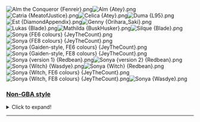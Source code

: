 ![Alm the Conqueror {Fenreir}.png](https://raw.githubusercontent.com/Klokinator/FE-Repo/main/Portrait%20Repository/FE02,%2015%20Mugs%20(Gaiden,%20Echoes)/Alm%20the%20Conqueror%20%7BFenreir%7D.png "Alm the Conqueror {Fenreir}.png")![Alm {Atey}.png](https://raw.githubusercontent.com/Klokinator/FE-Repo/main/Portrait%20Repository/FE02,%2015%20Mugs%20(Gaiden,%20Echoes)/Alm%20%7BAtey%7D.png "Alm {Atey}.png")![Catria {MeatofJustice}.png](https://raw.githubusercontent.com/Klokinator/FE-Repo/main/Portrait%20Repository/FE02,%2015%20Mugs%20(Gaiden,%20Echoes)/Catria%20%7BMeatofJustice%7D.png "Catria {MeatofJustice}.png")![Celica {Atey}.png](https://raw.githubusercontent.com/Klokinator/FE-Repo/main/Portrait%20Repository/FE02,%2015%20Mugs%20(Gaiden,%20Echoes)/Celica%20%7BAtey%7D.png "Celica {Atey}.png")![Duma {L95}.png](https://raw.githubusercontent.com/Klokinator/FE-Repo/main/Portrait%20Repository/FE02,%2015%20Mugs%20(Gaiden,%20Echoes)/Duma%20%7BL95%7D.png "Duma {L95}.png")![Est {DiamondAppendix}.png](https://raw.githubusercontent.com/Klokinator/FE-Repo/main/Portrait%20Repository/FE02,%2015%20Mugs%20(Gaiden,%20Echoes)/Est%20%7BDiamondAppendix%7D.png "Est {DiamondAppendix}.png")![Genny {Orihara_Saki}.png](https://raw.githubusercontent.com/Klokinator/FE-Repo/main/Portrait%20Repository/FE02,%2015%20Mugs%20(Gaiden,%20Echoes)/Genny%20%7BOrihara_Saki%7D.png "Genny {Orihara_Saki}.png")![Lukas {Blade}.png](https://raw.githubusercontent.com/Klokinator/FE-Repo/main/Portrait%20Repository/FE02,%2015%20Mugs%20(Gaiden,%20Echoes)/Lukas%20%7BBlade%7D.png "Lukas {Blade}.png")![Mathilda {BuskHusker}.png](https://raw.githubusercontent.com/Klokinator/FE-Repo/main/Portrait%20Repository/FE02,%2015%20Mugs%20(Gaiden,%20Echoes)/Mathilda%20%7BBuskHusker%7D.png "Mathilda {BuskHusker}.png")![Silque {Blade}.png](https://raw.githubusercontent.com/Klokinator/FE-Repo/main/Portrait%20Repository/FE02,%2015%20Mugs%20(Gaiden,%20Echoes)/Silque%20%7BBlade%7D.png "Silque {Blade}.png")![Sonya {FE6 colours} {JeyTheCount}.png](https://raw.githubusercontent.com/Klokinator/FE-Repo/main/Portrait%20Repository/FE02,%2015%20Mugs%20(Gaiden,%20Echoes)/Sonya%20(FE6%20colours)%20%7BJeyTheCount%7D.png "Sonya {FE6 colours} {JeyTheCount}.png")![Sonya {FE8 colours} {JeyTheCount}.png](https://raw.githubusercontent.com/Klokinator/FE-Repo/main/Portrait%20Repository/FE02,%2015%20Mugs%20(Gaiden,%20Echoes)/Sonya%20(FE8%20colours)%20%7BJeyTheCount%7D.png "Sonya {FE8 colours} {JeyTheCount}.png")![Sonya {Gaiden-style, FE6 colours} {JeyTheCount}.png](https://raw.githubusercontent.com/Klokinator/FE-Repo/main/Portrait%20Repository/FE02,%2015%20Mugs%20(Gaiden,%20Echoes)/Sonya%20(Gaiden-style,%20FE6%20colours)%20%7BJeyTheCount%7D.png "Sonya {Gaiden-style, FE6 colours} {JeyTheCount}.png")![Sonya {Gaiden-style, FE8 colours} {JeyTheCount}.png](https://raw.githubusercontent.com/Klokinator/FE-Repo/main/Portrait%20Repository/FE02,%2015%20Mugs%20(Gaiden,%20Echoes)/Sonya%20(Gaiden-style,%20FE8%20colours)%20%7BJeyTheCount%7D.png "Sonya {Gaiden-style, FE8 colours} {JeyTheCount}.png")![Sonya {version 1} {Redbean}.png](https://raw.githubusercontent.com/Klokinator/FE-Repo/main/Portrait%20Repository/FE02,%2015%20Mugs%20(Gaiden,%20Echoes)/Sonya%20(version%201)%20%7BRedbean%7D.png "Sonya {version 1} {Redbean}.png")![Sonya {version 2} {Redbean}.png](https://raw.githubusercontent.com/Klokinator/FE-Repo/main/Portrait%20Repository/FE02,%2015%20Mugs%20(Gaiden,%20Echoes)/Sonya%20(version%202)%20%7BRedbean%7D.png "Sonya {version 2} {Redbean}.png")![Sonya {Witch}  {Wasdye}.png](https://raw.githubusercontent.com/Klokinator/FE-Repo/main/Portrait%20Repository/FE02,%2015%20Mugs%20(Gaiden,%20Echoes)/Sonya%20(Witch)%20%20%7BWasdye%7D.png "Sonya {Witch}  {Wasdye}.png")![Sonya {Witch} {Redbean}.png](https://raw.githubusercontent.com/Klokinator/FE-Repo/main/Portrait%20Repository/FE02,%2015%20Mugs%20(Gaiden,%20Echoes)/Sonya%20(Witch)%20%7BRedbean%7D.png "Sonya {Witch} {Redbean}.png")![Sonya {Witch, FE6 colours} {JeyTheCount}.png](https://raw.githubusercontent.com/Klokinator/FE-Repo/main/Portrait%20Repository/FE02,%2015%20Mugs%20(Gaiden,%20Echoes)/Sonya%20(Witch,%20FE6%20colours)%20%7BJeyTheCount%7D.png "Sonya {Witch, FE6 colours} {JeyTheCount}.png")![Sonya {Witch, FE8 colours}  {JeyTheCount}.png](https://raw.githubusercontent.com/Klokinator/FE-Repo/main/Portrait%20Repository/FE02,%2015%20Mugs%20(Gaiden,%20Echoes)/Sonya%20(Witch,%20FE8%20colours)%20%20%7BJeyTheCount%7D.png "Sonya {Witch, FE8 colours}  {JeyTheCount}.png")![Sonya {Wasdye}.png](https://raw.githubusercontent.com/Klokinator/FE-Repo/main/Portrait%20Repository/FE02,%2015%20Mugs%20(Gaiden,%20Echoes)/Sonya%20%7BWasdye%7D.png "Sonya {Wasdye}.png")

### [Non-GBA style](Non-GBA%20style)

<details><summary>Click to expand!</summary>

![Gray  {Jeorge_Reds}.png](https://raw.githubusercontent.com/Klokinator/FE-Repo/main/Portrait%20Repository/FE02,%2015%20Mugs%20(Gaiden,%20Echoes)/Non-GBA%20style/Gray%20%20%7BJeorge_Reds%7D.png "Gray  {Jeorge_Reds}.png")



----



</details>



----

